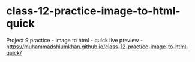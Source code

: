 # class-12-practice-image-to-html-quick

Project 9 practice - image to html - quick 
live preview - https://muhammadshiumkhan.github.io/class-12-practice-image-to-html-quick/
